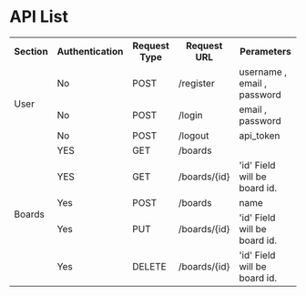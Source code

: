 # API List

<table>
    <tr>
        <th>Section</th>
        <th>Authentication</th>
        <th>Request Type</th>
        <th>Request URL </th>
        <th>Perameters </th>
    </tr>
    <tr>
        <td rowspan="3">User</td>
        <td>No</td>
        <td>POST</td>
        <td>/register</td>
        <td>username , email , password</td>
    </tr>
    <tr>
        <td>No</td>
        <td>POST</td>
        <td>/login</td>
        <td>email , password</td>
    </tr>
    <tr>
        <td>No</td>
        <td>POST</td>
        <td>/logout</td>
        <td>api_token</td>
    </tr>
    <tr>
        <td rowspan="5">Boards</td>
        <td>YES</td>
        <td>GET</td>
        <td>/boards</td>
        <td></td>
    </tr>
    <tr>
        <td>YES</td>
        <td>GET</td>
        <td>/boards/{id}</td>
        <td>'id' Field will be board id.</td>
    </tr>
    <tr>
        <td>Yes</td>
        <td>POST</td>
        <td>/boards</td>
        <td>name </td>
    </tr>
    <tr>
        <td>Yes</td>
        <td>PUT</td>
        <td>/boards/{id}</td>
        <td>'id' Field will be board id.</td>
    </tr>
    <tr>
        <td>Yes</td>
        <td>DELETE</td>
        <td>/boards/{id}</td>
        <td>'id' Field will be board id.</td>
    </tr>
</table>
